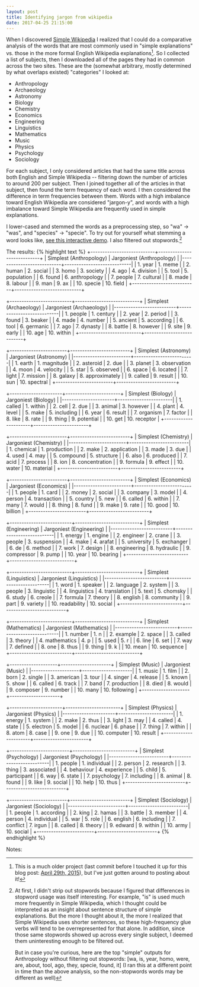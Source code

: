 ```yaml
---
layout: post
title: Identifying jargon from wikipedia
date: 2017-04-25 21:15:00
---
```



When I discovered [Simple Wikipedia](https://simple.wikipedia.com) I realized that I could do a comparative analysis of the words that are most commonly used in "simple explanations" vs. those in the more formal English Wikipedia explanations[^1]. So I collected a list of subjects, then I downloaded all of the pages they had in common across the two sites. These are the (somewhat arbitrary, mostly determined by what overlaps existed) "categories" I looked at:

* Anthropology
* Archaeology
* Astronomy
* Biology
* Chemistry
* Economics
* Engineering
* Linguistics
* Mathematics
* Music
* Physics
* Psychology
* Sociology

For each subject, I only considered articles that had the same title across both English and Simple Wikipedia -- filtering down the number of articles to around 200 per subject. Then I joined together all of the articles in that subject, then found the term frequency of each word. I then considered the difference in term frequencies between them. Words with a high imbalance toward English Wikipedia are considered "jargon-y", and words with a high imbalance toward Simple Wikipedia are
frequently used in simple explanations.

I lower-cased and stemmed the words as a preprocessing step, so "wa" -> "was", and "species" -> "specie". To try out for yourself what stemming a word looks like, [see this interactive demo](http://9ol.es/porter_js_demo.html). I also filtered out stopwords.[^2]

The results:
{% highlight text %}
+---------------------------+----------------------------+
| Simplest (Anthropology)   | Jargoniest (Anthropology)   |
|---------------------------+----------------------------|
| 1. year                   | 1. meme                    |
| 2. human                  | 2. social                  |
| 3. homo                   | 3. society                 |
| 4. ago                    | 4. division                |
| 5. tool                   | 5. population              |
| 6. found                  | 6. anthropology            |
| 7. people                 | 7. cultural                |
| 8. made                   | 8. labour                  |
| 9. man                    | 9. ax                      |
| 10. specie                | 10. field                  |
+---------------------------+----------------------------+

+--------------------------+---------------------------+
| Simplest (Archaeology)   | Jargoniest (Archaeology)   |
|--------------------------+---------------------------|
| 1. people                | 1. century                |
| 2. year                  | 2. period                 |
| 3. found                 | 3. beaker                 |
| 4. made                  | 4. number                 |
| 5. ancient               | 5. according              |
| 6. tool                  | 6. germanic               |
| 7. ago                   | 7. dynasty                |
| 8. battle                | 8. however                |
| 9. site                  | 9. early                  |
| 10. age                  | 10. within                |
+--------------------------+---------------------------+

+------------------------+-------------------------+
| Simplest (Astronomy)   | Jargoniest (Astronomy)   |
|------------------------+-------------------------|
| 1. earth               | 1. magnitude            |
| 2. asteroid            | 2. due                  |
| 3. planet              | 3. observation          |
| 4. moon                | 4. velocity             |
| 5. star                | 5. observed             |
| 6. space               | 6. located              |
| 7. light               | 7. mission              |
| 8. galaxy              | 8. approximately        |
| 9. called              | 9. result               |
| 10. sun                | 10. spectral            |
+------------------------+-------------------------+

+----------------------+-----------------------+
| Simplest (Biology)   | Jargoniest (Biology)   |
|----------------------+-----------------------|
| 1. called            | 1. within             |
| 2. cell              | 2. due                |
| 3. animal            | 3. however            |
| 4. plant             | 4. level              |
| 5. make              | 5. including          |
| 6. year              | 6. result             |
| 7. organism          | 7. factor             |
| 8. like              | 8. rate               |
| 9. thing             | 9. potential          |
| 10. get              | 10. receptor          |
+----------------------+-----------------------+

+------------------------+-------------------------+
| Simplest (Chemistry)   | Jargoniest (Chemistry)   |
|------------------------+-------------------------|
| 1. chemical            | 1. production           |
| 2. make                | 2. application          |
| 3. made                | 3. due                  |
| 4. used                | 4. may                  |
| 5. compound            | 5. structure            |
| 6. also                | 6. produced             |
| 7. acid                | 7. process              |
| 8. ion                 | 8. concentration        |
| 9. formula             | 9. effect               |
| 10. water              | 10. material            |
+------------------------+-------------------------+

+------------------------+-------------------------+
| Simplest (Economics)   | Jargoniest (Economics)   |
|------------------------+-------------------------|
| 1. people              | 1. card                 |
| 2. money               | 2. social               |
| 3. company             | 3. model                |
| 4. person              | 4. transaction          |
| 5. country             | 5. new                  |
| 6. called              | 6. within               |
| 7. many                | 7. would                |
| 8. thing               | 8. fund                 |
| 9. make                | 9. rate                 |
| 10. good               | 10. billion             |
+------------------------+-------------------------+

+--------------------------+---------------------------+
| Simplest (Engineering)   | Jargoniest (Engineering)   |
|--------------------------+---------------------------|
| 1. energy                | 1. engine                 |
| 2. engineer              | 2. crane                  |
| 3. people                | 3. suspension             |
| 4. make                  | 4. arafat                 |
| 5. university            | 5. exchanger              |
| 6. de                    | 6. method                 |
| 7. work                  | 7. design                 |
| 8. engineering           | 8. hydraulic              |
| 9. compressor            | 9. pump                   |
| 10. year                 | 10. bearing               |
+--------------------------+---------------------------+

+--------------------------+---------------------------+
| Simplest (Linguistics)   | Jargoniest (Linguistics)   |
|--------------------------+---------------------------|
| 1. word                  | 1. speaker                |
| 2. language              | 2. system                 |
| 3. people                | 3. linguistic             |
| 4. linguistics           | 4. translation            |
| 5. text                  | 5. chomsky                |
| 6. study                 | 6. creole                 |
| 7. formula               | 7. theory                 |
| 8. english               | 8. community              |
| 9. part                  | 9. variety                |
| 10. readability          | 10. social                |
+--------------------------+---------------------------+

+--------------------------+---------------------------+
| Simplest (Mathematics)   | Jargoniest (Mathematics)   |
|--------------------------+---------------------------|
| 1. number                | 1. n                      |
| 2. example               | 2. space                  |
| 3. called                | 3. theory                 |
| 4. mathematics           | 4. p                      |
| 5. used                  | 5. r                      |
| 6. line                  | 6. set                    |
| 7. way                   | 7. defined                |
| 8. one                   | 8. thus                   |
| 9. thing                 | 9. k                      |
| 10. mean                 | 10. sequence              |
+--------------------------+---------------------------+

+--------------------+---------------------+
| Simplest (Music)   | Jargoniest (Music)   |
|--------------------+---------------------|
| 1. music           | 1. film             |
| 2. born            | 2. single           |
| 3. american        | 3. tour             |
| 4. singer          | 4. release          |
| 5. known           | 5. show             |
| 6. called          | 6. track            |
| 7. band            | 7. production       |
| 8. died            | 8. would            |
| 9. composer        | 9. number           |
| 10. many           | 10. following       |
+--------------------+---------------------+

+----------------------+-----------------------+
| Simplest (Physics)   | Jargoniest (Physics)   |
|----------------------+-----------------------|
| 1. energy            | 1. system             |
| 2. make              | 2. thus               |
| 3. light             | 3. may                |
| 4. called            | 4. state              |
| 5. electron          | 5. model              |
| 6. nuclear           | 6. phase              |
| 7. thing             | 7. within             |
| 8. atom              | 8. case               |
| 9. one               | 9. due                |
| 10. computer         | 10. result            |
+----------------------+-----------------------+

+-------------------------+--------------------------+
| Simplest (Psychology)   | Jargoniest (Psychology)   |
|-------------------------+--------------------------|
| 1. people               | 1. individual            |
| 2. person               | 2. research              |
| 3. thing                | 3. associated            |
| 4. behaviour            | 4. experience            |
| 5. child                | 5. participant           |
| 6. way                  | 6. state                 |
| 7. psychology           | 7. including             |
| 8. animal               | 8. found                 |
| 9. like                 | 9. social                |
| 10. help                | 10. thus                 |
+-------------------------+--------------------------+

+------------------------+-------------------------+
| Simplest (Sociology)   | Jargoniest (Sociology)   |
|------------------------+-------------------------|
| 1. people              | 1. according            |
| 2. king                | 2. hamas                |
| 3. battle              | 3. member               |
| 4. person              | 4. individual           |
| 5. war                 | 5. role                 |
| 6. english             | 6. including            |
| 7. conflict            | 7. irgun                |
| 8. called              | 8. theory               |
| 9. edward              | 9. within               |
| 10. army               | 10. social              |
+------------------------+-------------------------+
{% endhighlight %}

Notes:

[^1]: This is a much older project (last commit before I touched it up for this blog post: [April 29th, 2015](https://github.com/samzhang111/wikipedia-jargon)), but I've just gotten around to posting about it!

[^2]:

    At first, I didn't strip out stopwords because I figured that differences in stopword usage was itself interesting. For example, "is" is used much more frequently in Simple Wikipedia, which I thought could be interpreted as an insight about sentence structure of simple explanations. But the more I thought about it, the more I realized that Simple Wikipedia uses shorter sentences, so these high-frequency glue verbs will tend to be overrepresented for that alone. In addition, since those same
    stopwords showed up across every single subject, I deemed them uninteresting enough to be filtered out.

    But in case you're curious, here are the top "simple" outputs for Anthropology without filtering out stopwords: [wa, is, year, homo, were, are, about, tool, ago, they, specie, found, it] (I ran this at a different point in time than the above analysis, so the non-stopwords words may be different as well)
